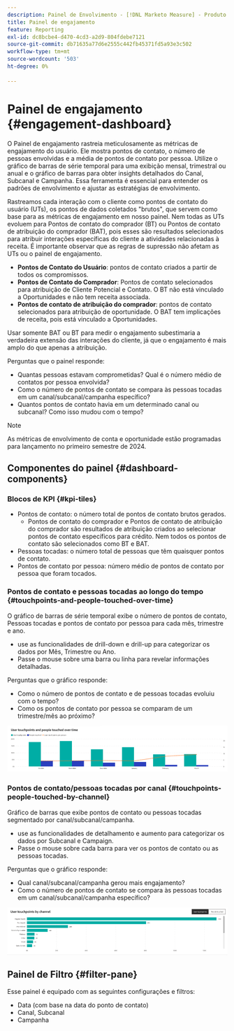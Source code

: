 ```yaml
---
description: Painel de Envolvimento - [!DNL Marketo Measure] - Produto
title: Painel de engajamento
feature: Reporting
exl-id: dc8bcbe4-d470-4cd3-a2d9-804fdebe7121
source-git-commit: db71635a77d6e2555c442fb45371fd5a93e3c502
workflow-type: tm+mt
source-wordcount: '503'
ht-degree: 0%

---
```


# Painel de engajamento {#engagement-dashboard}

O Painel de engajamento rastreia meticulosamente as métricas de engajamento do usuário. Ele mostra pontos de contato, o número de pessoas envolvidas e a média de pontos de contato por pessoa. Utilize o gráfico de barras de série temporal para uma exibição mensal, trimestral ou anual e o gráfico de barras para obter insights detalhados do Canal, Subcanal e Campanha. Essa ferramenta é essencial para entender os padrões de envolvimento e ajustar as estratégias de envolvimento.

Rastreamos cada interação com o cliente como pontos de contato do usuário (UTs), os pontos de dados coletados &quot;brutos&quot;, que servem como base para as métricas de engajamento em nosso painel. Nem todas as UTs evoluem para Pontos de contato do comprador (BT) ou Pontos de contato de atribuição do comprador (BAT), pois esses são resultados selecionados para atribuir interações específicas do cliente a atividades relacionadas à receita. É importante observar que as regras de supressão não afetam as UTs ou o painel de engajamento.

* **Pontos de Contato do Usuário**: pontos de contato criados a partir de todos os compromissos.
* **Pontos de Contato do Comprador**: Pontos de contato selecionados para atribuição de Cliente Potencial e Contato. O BT não está vinculado a Oportunidades e não tem receita associada.
* **Pontos de contato de atribuição do comprador**: pontos de contato selecionados para atribuição de oportunidade. O BAT tem implicações de receita, pois está vinculado a Oportunidades.

Usar somente BAT ou BT para medir o engajamento subestimaria a verdadeira extensão das interações do cliente, já que o engajamento é mais amplo do que apenas a atribuição.

Perguntas que o painel responde:

* Quantas pessoas estavam comprometidas? Qual é o número médio de contatos por pessoa envolvida?
* Como o número de pontos de contato se compara às pessoas tocadas em um canal/subcanal/campanha específico?
* Quantos pontos de contato havia em um determinado canal ou subcanal? Como isso mudou com o tempo?

>[!NOTE]
>
>As métricas de envolvimento de conta e oportunidade estão programadas para lançamento no primeiro semestre de 2024.

## Componentes do painel {#dashboard-components}

### Blocos de KPI {#kpi-tiles}

* Pontos de contato: o número total de pontos de contato brutos gerados.
   * Pontos de contato do comprador e Pontos de contato de atribuição do comprador são resultados de atribuição criados ao selecionar pontos de contato específicos para crédito. Nem todos os pontos de contato são selecionados como BT e BAT.
* Pessoas tocadas: o número total de pessoas que têm quaisquer pontos de contato.
* Pontos de contato por pessoa: número médio de pontos de contato por pessoa que foram tocados.

### Pontos de contato e pessoas tocadas ao longo do tempo {#touchpoints-and-people-touched-over-time}

O gráfico de barras de série temporal exibe o número de pontos de contato, Pessoas tocadas e pontos de contato por pessoa para cada mês, trimestre e ano.

* use as funcionalidades de drill-down e drill-up para categorizar os dados por Mês, Trimestre ou Ano.
* Passe o mouse sobre uma barra ou linha para revelar informações detalhadas.

Perguntas que o gráfico responde:

* Como o número de pontos de contato e de pessoas tocadas evoluiu com o tempo?
* Como os pontos de contato por pessoa se comparam de um trimestre/mês ao próximo?

![](assets/engagement-dashboard-1.png)

### Pontos de contato/pessoas tocadas por canal {#touchpoints-people-touched-by-channel}

Gráfico de barras que exibe pontos de contato ou pessoas tocadas segmentado por canal/subcanal/campanha.

* use as funcionalidades de detalhamento e aumento para categorizar os dados por Subcanal e Campaign.
* Passe o mouse sobre cada barra para ver os pontos de contato ou as pessoas tocadas.

Perguntas que o gráfico responde:

* Qual canal/subcanal/campanha gerou mais engajamento?
* Como o número de pontos de contato se compara às pessoas tocadas em um canal/subcanal/campanha específico?

![](assets/engagement-dashboard-2.png)

## Painel de Filtro {#filter-pane}

Esse painel é equipado com as seguintes configurações e filtros:

* Data (com base na data do ponto de contato)
* Canal, Subcanal
* Campanha
